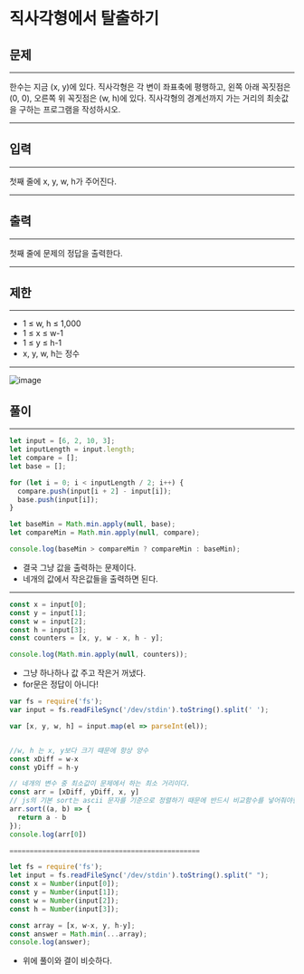 # 직사각형에서 탈출하기

## 문제

---

한수는 지금 (x, y)에 있다. 직사각형은 각 변이 좌표축에 평행하고, 왼쪽 아래 꼭짓점은 (0, 0), 오른쪽 위 꼭짓점은 (w, h)에 있다. 직사각형의 경계선까지 가는 거리의 최솟값을 구하는 프로그램을 작성하시오.

---

## 입력

---

첫째 줄에 x, y, w, h가 주어진다.

---

## 출력

---

첫째 줄에 문제의 정답을 출력한다.

---

## 제한

---

- 1 ≤ w, h ≤ 1,000
- 1 ≤ x ≤ w-1
- 1 ≤ y ≤ h-1
- x, y, w, h는 정수

---

<img alt="image" src="https://user-images.githubusercontent.com/82592845/169691110-a74d5ed5-6976-4a8f-8d0a-c35f24a314f8.png">

## 풀이

---

```jsx
let input = [6, 2, 10, 3];
let inputLength = input.length;
let compare = [];
let base = [];

for (let i = 0; i < inputLength / 2; i++) {
  compare.push(input[i + 2] - input[i]);
  base.push(input[i]);
}

let baseMin = Math.min.apply(null, base);
let compareMin = Math.min.apply(null, compare);

console.log(baseMin > compareMin ? compareMin : baseMin);
```

- 결국 그냥 값을 출력하는 문제이다.
- 네개의 값에서 작은값들을 출력하면 된다.

---

```jsx
const x = input[0];
const y = input[1];
const w = input[2];
const h = input[3];
const counters = [x, y, w - x, h - y];

console.log(Math.min.apply(null, counters));
```

- 그냥 하나하나 값 주고 작은거 꺼냈다.
- for문은 정답이 아니다!

```jsx
var fs = require('fs');
var input = fs.readFileSync('/dev/stdin').toString().split(' ');

var [x, y, w, h] = input.map(el => parseInt(el));


//w, h 는 x, y보다 크기 떄문에 항상 양수
const xDiff = w-x
const yDiff = h-y

// 네개의 변수 중 최소값이 문제에서 하는 최소 거리이다.
const arr = [xDiff, yDiff, x, y]
// js의 기본 sort는 ascii 문자를 기준으로 정렬하기 때문에 반드시 비교함수를 넣어줘야한다.
arr.sort((a, b) => {
  return a - b
});
console.log(arr[0])

===============================================

let fs = require('fs');
let input = fs.readFileSync('/dev/stdin').toString().split(" ");
const x = Number(input[0]);
const y = Number(input[1]);
const w = Number(input[2]);
const h = Number(input[3]);

const array = [x, w-x, y, h-y];
const answer = Math.min(...array);
console.log(answer);
```

- 위에 풀이와 결이 비슷하다.

